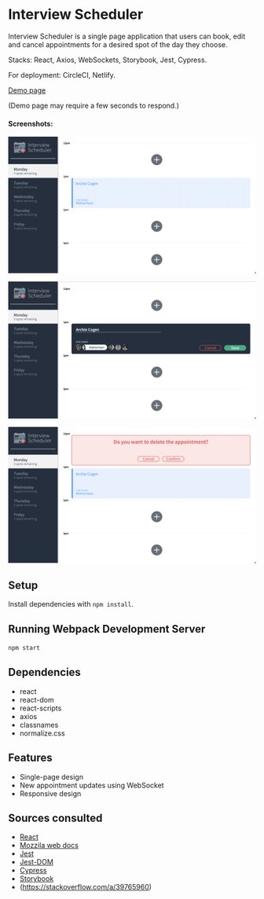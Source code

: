 # Interview Scheduler
Interview Scheduler is a single page application that users can book, edit and cancel appointments for a desired spot of the day they choose.

Stacks: React, Axios, WebSockets, Storybook, Jest, Cypress.

For deployment: CircleCI, Netlify.

[Demo page](https://elegant-jackson-f767b0.netlify.app)

(Demo page may require a few seconds to respond.)

#### Screenshots:

![Display](https://github.com/chanoonna/scheduler/blob/master/docs/displayinterview.png)

![Book](https://github.com/chanoonna/scheduler/blob/master/docs/bookinterview.png)

![Delete](https://github.com/chanoonna/scheduler/blob/master/docs/cancelinterview.png)

## Setup

Install dependencies with `npm install`.

## Running Webpack Development Server

```sh
npm start
```

## Dependencies

- react
- react-dom
- react-scripts
- axios
- classnames
- normalize.css

## Features

- Single-page design
- New appointment updates using WebSocket
- Responsive design

## Sources consulted

- [React](https://reactjs.org)
- [Mozzila web docs](https://developer.mozilla.org/en-US/)
- [Jest](https://jestjs.io)
- [Jest-DOM](https://github.com/testing-library/jest-dom)
- [Cypress](https://www.cypress.io)
- [Storybook](https://storybook.js.org)
- (https://stackoverflow.com/a/39765960)